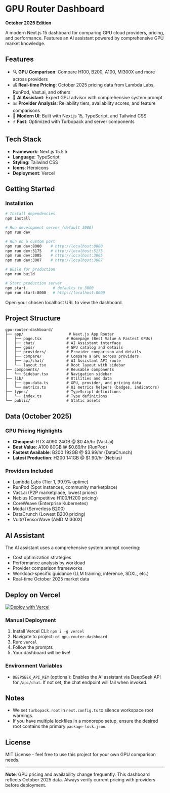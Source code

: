 # GPU Router Dashboard

**October 2025 Edition**

A modern Next.js 15 dashboard for comparing GPU cloud providers, pricing, and performance. Features an AI assistant powered by comprehensive GPU market knowledge.

## Features

- 🔍 **GPU Comparison**: Compare H100, B200, A100, MI300X and more across providers
- 💰 **Real-time Pricing**: October 2025 pricing data from Lambda Labs, RunPod, Vast.ai, and others
- 🤖 **AI Assistant**: Expert GPU advisor with comprehensive system prompt
- 📊 **Provider Analysis**: Reliability tiers, availability scores, and feature comparisons
- 🎨 **Modern UI**: Built with Next.js 15, TypeScript, and Tailwind CSS
- ⚡ **Fast**: Optimized with Turbopack and server components

## Tech Stack

- **Framework**: Next.js 15.5.5
- **Language**: TypeScript
- **Styling**: Tailwind CSS
- **Icons**: Heroicons
- **Deployment**: Vercel

## Getting Started

### Installation

```bash
# Install dependencies
npm install

# Run development server (default 3000)
npm run dev

# Run on a custom port
npm run dev:8000    # http://localhost:8000
npm run dev:5175    # http://localhost:5175
npm run dev:3005    # http://localhost:3005
npm run dev:3007    # http://localhost:3007

# Build for production
npm run build

# Start production server
npm start            # defaults to 3000
npm run start:8000   # http://localhost:8000
```

Open your chosen localhost URL to view the dashboard.

## Project Structure

```
gpu-router-dashboard/
├── app/                    # Next.js App Router
│   ├── page.tsx           # Homepage (Best Value & Fastest GPUs)
│   ├── chat/              # AI Assistant interface
│   ├── gpus/              # GPU catalog and details
│   ├── providers/         # Provider comparison and details
│   ├── compare/           # Compare a GPU across providers
│   ├── api/chat/          # AI Assistant API route
│   └── layout.tsx         # Root layout with sidebar
├── components/            # Reusable components
│   └── Sidebar.tsx        # Navigation sidebar
├── lib/                   # Utilities and data
│   ├── gpu-data.ts        # GPU, provider, and pricing data
│   └── metrics.ts         # UI metrics helpers (badges, indicators)
├── types/                 # TypeScript definitions
│   └── index.ts           # Type definitions
└── public/                # Static assets
```

## Data (October 2025)

### GPU Pricing Highlights
- **Cheapest**: RTX 4090 24GB @ $0.45/hr (Vast.ai)
- **Best Value**: A100 80GB @ $0.89/hr (RunPod)
- **Fastest Available**: B200 192GB @ $3.99/hr (DataCrunch)
- **Latest Production**: H200 141GB @ $1.90/hr (Nebius)

### Providers Included
- Lambda Labs (Tier 1, 99.9% uptime)
- RunPod (Spot instances, community marketplace)
- Vast.ai (P2P marketplace, lowest prices)
- Nebius (Competitive H100/H200 pricing)
- CoreWeave (Enterprise Kubernetes)
- Modal (Serverless B200)
- DataCrunch (Lowest B200 pricing)
- Vultr/TensorWave (AMD MI300X)

## AI Assistant

The AI assistant uses a comprehensive system prompt covering:
- Cost optimization strategies
- Performance analysis by workload
- Provider comparison frameworks
- Workload-specific guidance (LLM training, inference, SDXL, etc.)
- Real-time October 2025 market data

## Deploy on Vercel

[![Deploy with Vercel](https://vercel.com/button)](https://vercel.com/new)

### Manual Deployment

1. Install Vercel CLI: `npm i -g vercel`
2. Navigate to project: `cd gpu-router-dashboard`
3. Run: `vercel`
4. Follow the prompts
5. Your dashboard will be live!

### Environment Variables

- `DEEPSEEK_API_KEY` (optional): Enables the AI assistant via DeepSeek API for `/api/chat`.
  If not set, the chat endpoint will fail when invoked.

## Notes

- We set `turbopack.root` in `next.config.ts` to silence workspace root warnings.
- If you have multiple lockfiles in a monorepo setup, ensure the desired root contains the primary `package-lock.json`.

## License

MIT License - feel free to use this project for your own GPU comparison needs.

---

**Note**: GPU pricing and availability change frequently. This dashboard reflects October 2025 data. Always verify current pricing with providers before deployment.
